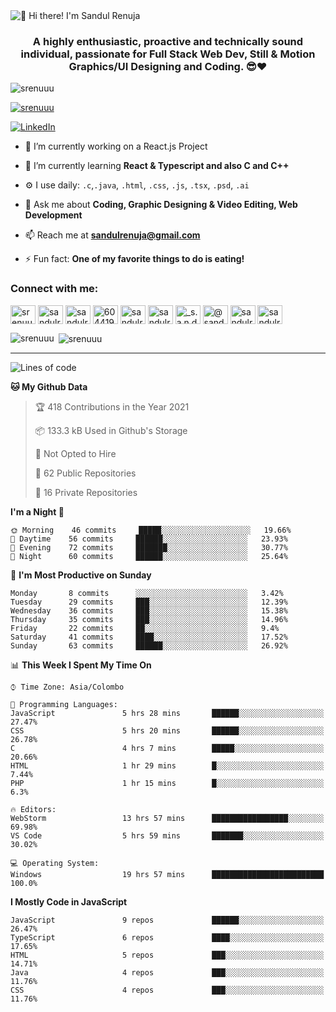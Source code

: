 <img src="https://user-images.githubusercontent.com/49369577/97047278-562d0200-1596-11eb-8a4f-656b2acf2b6a.gif" alt="👋 Hi there! I'm Sandul Renuja" title="👋 Hi there! I'm Sandul Renuja"/>
<h3 align="center">A highly enthusiastic, proactive and technically sound individual, passionate for Full Stack Web Dev, Still & Motion Graphics/UI Designing and Coding. 😎❤</h3>

<p align="left"> <img src="https://komarev.com/ghpvc/?username=srenuuu&label=Profile%20views&color=43cc11&style=flat" alt="srenuuu" /> </p>

<p align="left"> <a href="https://github.com/ryo-ma/github-profile-trophy"><img src="https://github-profile-trophy.vercel.app/?username=srenuuu&title=Commit,PullRequest,Repository" alt="srenuuu" /></a> </p>

<p align="left">
   <a href="https://linkedin.com/in/sandulr/" target="_blank">
      <img src="https://img.shields.io/badge/-Sandul Renuja-blue?style=for-the-badge&logo=Linkedin" alt="LinkedIn">
   </a>
</p>

- 🔭 I’m currently working on a React.js Project
- 🌱 I’m currently learning **React & Typescript and also C and C++**
- ⚙️ I use daily: `.c`,`.java`, `.html`, `.css`, `.js`, `.tsx`, `.psd`, `.ai`
- 💬 Ask me about **Coding, Graphic Designing & Video Editing, Web Development**
- 📫 Reach me at **sandulrenuja@gmail.com**

- ⚡ Fun fact: **One of my favorite things to do is eating!**

<h3 align="left">Connect with me:</h3>
<p align="left">
<a href="https://dev.to/srenuuu" target="blank"><img align="center" src="https://cdn.jsdelivr.net/npm/simple-icons@3.0.1/icons/dev-dot-to.svg" alt="srenuuu" height="30" width="40" /></a>
<a href="https://twitter.com/sandulr" target="blank"><img align="center" src="https://cdn.jsdelivr.net/npm/simple-icons@3.0.1/icons/twitter.svg" alt="sandulr" height="30" width="40" /></a>
<a href="https://linkedin.com/in/sandulr" target="blank"><img align="center" src="https://cdn.jsdelivr.net/npm/simple-icons@3.0.1/icons/linkedin.svg" alt="sandulr" height="30" width="40" /></a>
<a href="https://stackoverflow.com/users/6044198" target="blank"><img align="center" src="https://cdn.jsdelivr.net/npm/simple-icons@3.0.1/icons/stackoverflow.svg" alt="6044198" height="30" width="40" /></a>
<a href="https://kaggle.com/sandulrenuja" target="blank"><img align="center" src="https://cdn.jsdelivr.net/npm/simple-icons@3.0.1/icons/kaggle.svg" alt="sandulrenuja" height="30" width="40" /></a>
<a href="https://fb.com/sandulrenuja" target="blank"><img align="center" src="https://cdn.jsdelivr.net/npm/simple-icons@3.0.1/icons/facebook.svg" alt="sandulrenuja" height="30" width="40" /></a>
<a href="https://instagram.com/_s.a.n.d.u.l_" target="blank"><img align="center" src="https://cdn.jsdelivr.net/npm/simple-icons@3.0.1/icons/instagram.svg" alt="_s.a.n.d.u.l_" height="30" width="40" /></a>
<a href="https://medium.com/@sandulrenuja" target="blank"><img align="center" src="https://cdn.jsdelivr.net/npm/simple-icons@3.0.1/icons/medium.svg" alt="@sandulrenuja" height="30" width="40" /></a>
<a href="https://www.codechef.com/users/sandulr" target="blank"><img align="center" src="https://cdn.jsdelivr.net/npm/simple-icons@3.1.0/icons/codechef.svg" alt="sandulr" height="30" width="40" /></a>
<a href="https://www.hackerrank.com/sandulrenuja" target="blank"><img align="center" src="https://cdn.jsdelivr.net/npm/simple-icons@3.0.1/icons/hackerrank.svg" alt="sandulrenuja" height="30" width="40" /></a>
</p>


<p><img align="left" src="https://github-readme-stats.vercel.app/api/top-langs?username=srenuuu&show_icons=true&locale=en&layout=compact" alt="srenuuu" /></p>

<p>&nbsp;<img align="center" src="https://github-readme-stats.vercel.app/api?username=srenuuu&show_icons=true&locale=en" alt="srenuuu" /></p>

<hr>

<!--START_SECTION:waka-->
![Lines of code](https://img.shields.io/badge/From%20Hello%20World%20I%27ve%20Written-2.7%20million%20lines%20of%20code-blue)

**🐱 My Github Data** 

> 🏆 418 Contributions in the Year 2021
 > 
> 📦 133.3 kB Used in Github's Storage 
 > 
> 🚫 Not Opted to Hire
 > 
> 📜 62 Public Repositories
 > 
> 🔑 16 Private Repositories 

**I'm a Night 🦉** 

```text
🌞 Morning    46 commits     █████░░░░░░░░░░░░░░░░░░░░   19.66% 
🌆 Daytime    56 commits     ██████░░░░░░░░░░░░░░░░░░░   23.93% 
🌃 Evening    72 commits     ███████░░░░░░░░░░░░░░░░░░   30.77% 
🌙 Night      60 commits     ██████░░░░░░░░░░░░░░░░░░░   25.64%

```
📅 **I'm Most Productive on Sunday** 

```text
Monday       8 commits      ░░░░░░░░░░░░░░░░░░░░░░░░░   3.42% 
Tuesday      29 commits     ███░░░░░░░░░░░░░░░░░░░░░░   12.39% 
Wednesday    36 commits     ███░░░░░░░░░░░░░░░░░░░░░░   15.38% 
Thursday     35 commits     ███░░░░░░░░░░░░░░░░░░░░░░   14.96% 
Friday       22 commits     ██░░░░░░░░░░░░░░░░░░░░░░░   9.4% 
Saturday     41 commits     ████░░░░░░░░░░░░░░░░░░░░░   17.52% 
Sunday       63 commits     ██████░░░░░░░░░░░░░░░░░░░   26.92%

```


📊 **This Week I Spent My Time On** 

```text
⌚︎ Time Zone: Asia/Colombo

💬 Programming Languages: 
JavaScript               5 hrs 28 mins       ██████░░░░░░░░░░░░░░░░░░░   27.47% 
CSS                      5 hrs 20 mins       ██████░░░░░░░░░░░░░░░░░░░   26.78% 
C                        4 hrs 7 mins        █████░░░░░░░░░░░░░░░░░░░░   20.66% 
HTML                     1 hr 29 mins        █░░░░░░░░░░░░░░░░░░░░░░░░   7.44% 
PHP                      1 hr 15 mins        █░░░░░░░░░░░░░░░░░░░░░░░░   6.3%

🔥 Editors: 
WebStorm                 13 hrs 57 mins      █████████████████░░░░░░░░   69.98% 
VS Code                  5 hrs 59 mins       ███████░░░░░░░░░░░░░░░░░░   30.02%

💻 Operating System: 
Windows                  19 hrs 57 mins      █████████████████████████   100.0%

```

**I Mostly Code in JavaScript** 

```text
JavaScript               9 repos             ██████░░░░░░░░░░░░░░░░░░░   26.47% 
TypeScript               6 repos             ████░░░░░░░░░░░░░░░░░░░░░   17.65% 
HTML                     5 repos             ███░░░░░░░░░░░░░░░░░░░░░░   14.71% 
Java                     4 repos             ███░░░░░░░░░░░░░░░░░░░░░░   11.76% 
CSS                      4 repos             ███░░░░░░░░░░░░░░░░░░░░░░   11.76%

```



<!--END_SECTION:waka-->
